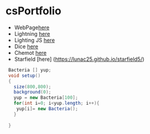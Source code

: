 # csPortfolio

* WebPage[here](https://lunac25.github.io/testWeb/doggos.html)
* Lightning [here](https://lunac25.github.io/lightning2/)
* Lighting JS [here]()
* Dice [here](https://lunac25.github.io/dice3/)
* Chemot [here](https://lunac25.github.io/chemotaxis4/)
* Starfield [here] (https://lunac25.github.io/starfield5/)




```Java
 Bacteria [] yup;
 void setup()   
 {     
   size(800,800);
   background(0);
   yup = new Bacteria[100];
   for(int i=0; i<yup.length; i++){
    yup[i]= new Bacteria(); 
   }
   
 }
```
